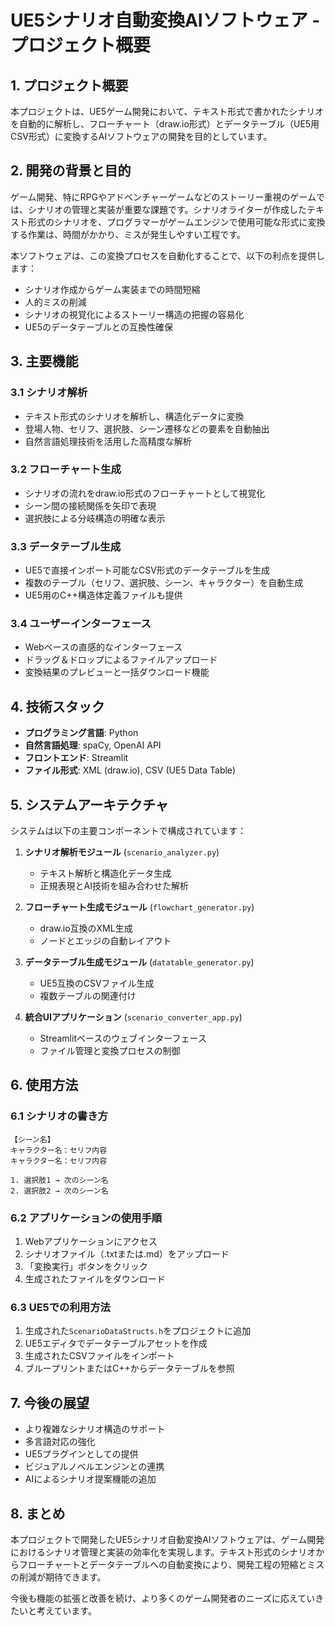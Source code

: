 # UE5シナリオ自動変換AIソフトウェア - プロジェクト概要

## 1. プロジェクト概要

本プロジェクトは、UE5ゲーム開発において、テキスト形式で書かれたシナリオを自動的に解析し、フローチャート（draw.io形式）とデータテーブル（UE5用CSV形式）に変換するAIソフトウェアの開発を目的としています。

## 2. 開発の背景と目的

ゲーム開発、特にRPGやアドベンチャーゲームなどのストーリー重視のゲームでは、シナリオの管理と実装が重要な課題です。シナリオライターが作成したテキスト形式のシナリオを、プログラマーがゲームエンジンで使用可能な形式に変換する作業は、時間がかかり、ミスが発生しやすい工程です。

本ソフトウェアは、この変換プロセスを自動化することで、以下の利点を提供します：

- シナリオ作成からゲーム実装までの時間短縮
- 人的ミスの削減
- シナリオの視覚化によるストーリー構造の把握の容易化
- UE5のデータテーブルとの互換性確保

## 3. 主要機能

### 3.1 シナリオ解析

- テキスト形式のシナリオを解析し、構造化データに変換
- 登場人物、セリフ、選択肢、シーン遷移などの要素を自動抽出
- 自然言語処理技術を活用した高精度な解析

### 3.2 フローチャート生成

- シナリオの流れをdraw.io形式のフローチャートとして視覚化
- シーン間の接続関係を矢印で表現
- 選択肢による分岐構造の明確な表示

### 3.3 データテーブル生成

- UE5で直接インポート可能なCSV形式のデータテーブルを生成
- 複数のテーブル（セリフ、選択肢、シーン、キャラクター）を自動生成
- UE5用のC++構造体定義ファイルも提供

### 3.4 ユーザーインターフェース

- Webベースの直感的なインターフェース
- ドラッグ＆ドロップによるファイルアップロード
- 変換結果のプレビューと一括ダウンロード機能

## 4. 技術スタック

- **プログラミング言語**: Python
- **自然言語処理**: spaCy, OpenAI API
- **フロントエンド**: Streamlit
- **ファイル形式**: XML (draw.io), CSV (UE5 Data Table)

## 5. システムアーキテクチャ

システムは以下の主要コンポーネントで構成されています：

1. **シナリオ解析モジュール** (`scenario_analyzer.py`)
   - テキスト解析と構造化データ生成
   - 正規表現とAI技術を組み合わせた解析

2. **フローチャート生成モジュール** (`flowchart_generator.py`)
   - draw.io互換のXML生成
   - ノードとエッジの自動レイアウト

3. **データテーブル生成モジュール** (`datatable_generator.py`)
   - UE5互換のCSVファイル生成
   - 複数テーブルの関連付け

4. **統合UIアプリケーション** (`scenario_converter_app.py`)
   - Streamlitベースのウェブインターフェース
   - ファイル管理と変換プロセスの制御

## 6. 使用方法

### 6.1 シナリオの書き方

```
【シーン名】
キャラクター名：セリフ内容
キャラクター名：セリフ内容

1. 選択肢1 → 次のシーン名
2. 選択肢2 → 次のシーン名
```

### 6.2 アプリケーションの使用手順

1. Webアプリケーションにアクセス
2. シナリオファイル（.txtまたは.md）をアップロード
3. 「変換実行」ボタンをクリック
4. 生成されたファイルをダウンロード

### 6.3 UE5での利用方法

1. 生成された`ScenarioDataStructs.h`をプロジェクトに追加
2. UE5エディタでデータテーブルアセットを作成
3. 生成されたCSVファイルをインポート
4. ブループリントまたはC++からデータテーブルを参照

## 7. 今後の展望

- より複雑なシナリオ構造のサポート
- 多言語対応の強化
- UE5プラグインとしての提供
- ビジュアルノベルエンジンとの連携
- AIによるシナリオ提案機能の追加

## 8. まとめ

本プロジェクトで開発したUE5シナリオ自動変換AIソフトウェアは、ゲーム開発におけるシナリオ管理と実装の効率化を実現します。テキスト形式のシナリオからフローチャートとデータテーブルへの自動変換により、開発工程の短縮とミスの削減が期待できます。

今後も機能の拡張と改善を続け、より多くのゲーム開発者のニーズに応えていきたいと考えています。

